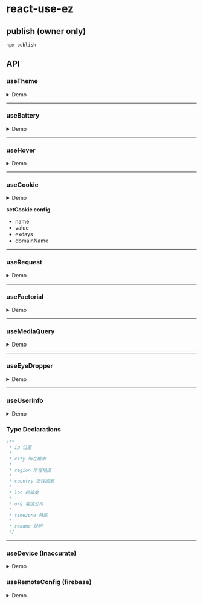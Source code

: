 # react-use-ez

## publish (owner only)

```js
npm publish
```

## API

### useTheme

<details close>
<summary>Demo</summary>

```js
import { useTheme, Theme } from "react-use-ez";

const [theme, changeTheme] = useTheme()

<button onClick={() => changeTheme()}>change theme</button>
```

</details>

---

### useBattery

<details close>
<summary>Demo</summary>

```js
import { useBattery } from 'react-use-ez'

const battery = useBattery()
```

</details>

---

### useHover

<details close>
<summary>Demo</summary>

```js
import { useHover } from 'react-use-ez'

const [hoverRef, isHovering] = useHover()

<div ref={hoverRef}>{isHovering ? "Hovering" : "Not Hovering"}</div>
```

</details>

---

### useCookie

<details close>
<summary>Demo</summary>

```js
import { useCookie } from 'react-use-ez'

const [getCookie, setCookie] = useCookie()

console.log(getCookie("cookie-name"))

<button
    onClick={() => {
      setCookie("cookie-name", "cookie-value");
    }}
  >
    點擊
</button>
```

</details>

**setCookie config**

- name
- value
- exdays
- domainName

---

### useRequest

<details close>
<summary>Demo</summary>

```js
import { useRequest } from 'react-use-ez'

const getUser = (): Promise<any> => {...}

const { loading, data: users, error } = useRequest(getUsers);
```

</details>

---

### useFactorial

<details close>
<summary>Demo</summary>

```js
import { useFactorial } from 'react-use-ez'

const { result } = useFactorial(3) // 6
```

</details>

---

### useMediaQuery

<details close>
<summary>Demo</summary>

```js
import { useMediaQuery } from 'react-use-ez'

const isLargeScreen = useMediaQuery('(min-width: 1024px)')
```

</details>

---

### useEyeDropper

<details close>
<summary>Demo</summary>

```js
import { useEyeDropper } from 'react-use-ez'

const { isSupported, sRGBHex, open } = useEyeDropper()
```

</details>

---

### useUserInfo

<details close>
<summary>Demo</summary>

```js
import { useUserInfo } from 'react-use-ez'

const userInfo = useUserInfo()
```

</details>

### Type Declarations

```js
/**
 * ip 位置
 *
 * city 所在城市
 *
 * region 所在地區
 *
 * country 所在國家
 *
 * loc 經緯度
 *
 * org 電信公司
 *
 * timezone 時區
 *
 * readme 說明
 */
```

---

### useDevice (Inaccurate)

<details close>
<summary>Demo</summary>

```js
import { useDevice } from 'react-use-ez'

const { isPhone, isAndroid, isMobile, isMac } = useDevice()
```

## </details>

### useRemoteConfig (firebase)

<details close>
<summary>Demo</summary>

```js
import { useRemoteConfig } from 'react-use-ez'

const firebaseConfig = {
  apiKey: ''
  authDomain: ''
  projectId: ''
  storageBucket: ''
  messagingSenderId: ''
  appId: ''
}

const message = useRemoteConfig(firebaseConfig, 'config-name')
```
